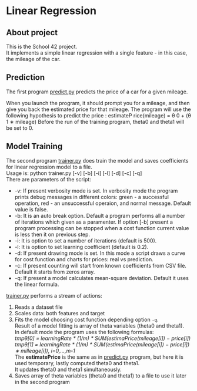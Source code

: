 # Linear Regression 

## About project
This is the School 42 project.  
It implements a simple linear regression with a single feature - in this case, the mileage of the car.

## Prediction

The first program [predict.py](https://github.com/DmitryOstroushko/Linear-Regression/blob/master/predict.py) predicts the price of a car for a given mileage.

When you launch the program, it should prompt you for a mileage, and then give
you back the estimated price for that mileage. The program will use the following
hypothesis to predict the price :
estimateP rice(mileage) = θ 0 + (θ 1 ∗ mileage)
Before the run of the training program, theta0 and theta1 will be set to 0.

## Model Training

The second program [trainer.py](https://github.com/DmitryOstroushko/Linear-Regression/blob/master/trainer.py) does train the model and saves coefficients for linear regression model to a file.  
Usage is: python trainer.py [-v] [-b] [-i] [-l] [-d] [-c] [-q]  
There are parameters of the script:  
* -v: If present verbosity mode is set. In verbosity mode the program prints debug messages in different colors: green - a successful operation, red - an unsuccessful operaion, and normal message. Default value is false.  
* -b: It is an auto break option. Default a program performs all a number of iterations which given as a paramenter. If option [-b] present a program processing can be stopped when a cost function current value is less then it on previous step.  
* -i: It is option to set a number of iterations (default is 500).  
* -l: It is option to set learning coefficient (default is 0.2).  
* -d: If present drawing mode is set. In this mode a script draws a curve for cost function and charts for prices: real vs prediction.  
* -c: If present counting will start from known coefficients from CSV file. Default it starts from zeros array.  
* -q: If present a model calculates mean-square deviation. Default it uses the linear formula.  

[trainer.py](https://github.com/DmitryOstroushko/Linear-Regression/blob/master/trainer.py) performs a stream of actions:
1. Reads a dataset file
2. Scales data: both features and target
3. Fits the model choosing cost function depending option `-q`.  
Result of a model fitting is array of theta variables (theta0 and theta1).  
In default mode the program uses the following formulas:  
_tmpθ[0] = learningRate * (1/m) * SUM(estimaPrice(mileage[i]) − price[i])_  
_tmpθ[1] = learningRate * (1/m) * SUM(estimaPrice(mileage[i]) − price[i]) ∗ milleage[i]), i=0,...,m-1_  
The __estimatePrice__ is the same as in [predict.py](https://github.com/DmitryOstroushko/Linear-Regression/blob/master/predict.py) program, but here it is used temporary, lastly computed theta0 and theta1.  
It updates theta0 and theta1 simultaneously.
4. Saves array of theta variables (theta0 and theta1) to a file to use it later in the second program




